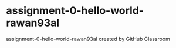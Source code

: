 # assignment-0-hello-world-rawan93al
assignment-0-hello-world-rawan93al created by GitHub Classroom
